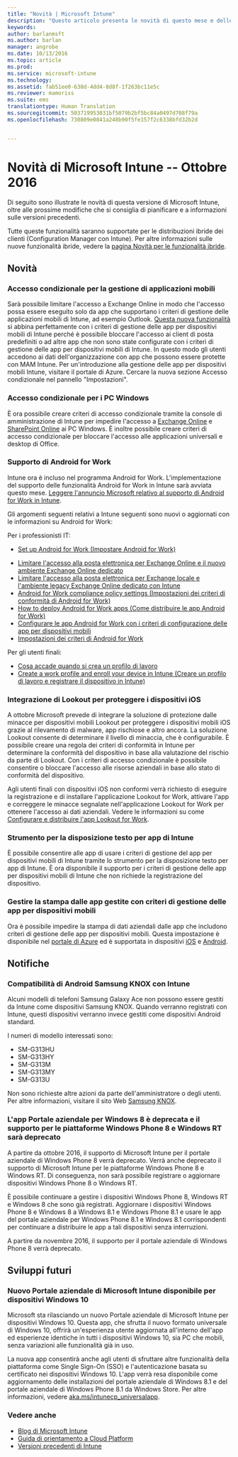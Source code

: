 ```yaml
---
title: "Novità | Microsoft Intune"
description: "Questo articolo presenta le novità di questo mese e delle versioni precedenti di Microsoft Intune"
keywords: 
author: barlanmsft
ms.author: barlan
manager: angrobe
ms.date: 10/13/2016
ms.topic: article
ms.prod: 
ms.service: microsoft-intune
ms.technology: 
ms.assetid: fab51ee0-638d-4dd4-8d8f-1f263bc11e5c
ms.reviewer: mamoriss
ms.suite: ems
translationtype: Human Translation
ms.sourcegitcommit: 503719953031bf5079b2bf5bc84a0497d708f79a
ms.openlocfilehash: 730809e0841a248b90f5fe157f2c6338bfd32b2d


---
```

# Novità di Microsoft Intune -- Ottobre 2016
Di seguito sono illustrate le novità di questa versione di Microsoft Intune, oltre alle prossime modifiche che si consiglia di pianificare e a informazioni sulle versioni precedenti.

Tutte queste funzionalità saranno supportate per le distribuzioni ibride dei clienti (Configuration Manager con Intune). Per altre informazioni sulle nuove funzionalità ibride, vedere la [pagina Novità per le funzionalità ibride](https://technet.microsoft.com/library/mt718155.aspx).
<!---@Barry, the above blurb stays in each version, but make sure Tyler signs off each time. Also, remember to set the ms.date in the metadata to the sprint release. --->

## Novità

### Accesso condizionale per la gestione di applicazioni mobili
Sarà possibile limitare l'accesso a Exchange Online in modo che l'accesso possa essere eseguito solo da app che supportano i criteri di gestione delle applicazioni mobili di Intune, ad esempio Outlook. [Questa nuova funzionalità](/intune/deploy-use/allow-policy-managed-apps-access-to-o365) si abbina perfettamente con i criteri di gestione delle app per dispositivi mobili di Intune perché è possibile bloccare l'accesso ai client di posta predefiniti o ad altre app che non sono state configurate con i criteri di gestione delle app per dispositivi mobili di Intune. In questo modo gli utenti accedono ai dati dell'organizzazione con app che possono essere protette con MAM Intune. Per un'introduzione alla gestione delle app per dispositivi mobili Intune, visitare il portale di Azure. Cercare la nuova sezione Accesso condizionale nel pannello "Impostazioni".

### Accesso condizionale per i PC Windows
È ora possibile creare criteri di accesso condizionale tramite la console di amministrazione di Intune per impedire l'accesso a [Exchange Online](/intune/deploy-use/restrict-access-to-exchange-online-with-microsoft-intune) e [SharePoint Online](/intune/deploy-use/restrict-access-to-sharepoint-online-with-microsoft-intune) ai PC Windows. È inoltre possibile creare criteri di accesso condizionale per bloccare l'accesso alle applicazioni universali e desktop di Office.

### Supporto di Android for Work
Intune ora è incluso nel programma Android for Work. L'implementazione del supporto delle funzionalità Android for Work in Intune sarà avviata questo mese.
[Leggere l'annuncio Microsoft relativo al supporto di Android for Work in Intune](https://blogs.technet.microsoft.com/enterprisemobility/2016/09/12/microsoft-intune-support-for-android-for-work/).

Gli argomenti seguenti relativi a Intune seguenti sono nuovi o aggiornati con le informazioni su Android for Work:

Per i professionisti IT:
- [Set up Android for Work (Impostare Android for Work)](/intune/deploy-use/set-up-android-for-work)
<!--- [Nathan Bigman's resource access topics]()-->
- [Limitare l'accesso alla posta elettronica per Exchange Online e il nuovo ambiente Exchange Online dedicato](/intune/deploy-use/restrict-access-to-exchange-online-with-microsoft-intune)
- [Limitare l'accesso alla posta elettronica per Exchange locale e l'ambiente legacy Exchange Online dedicato con Intune](/intune/deploy-use/restrict-access-to-exchange-onpremises-with-microsoft-intune)
- [Android for Work compliance policy settings (Impostazioni dei criteri di conformità di Android for Work)](/intune/deploy-use/afw-compliance-policy-settings-in-microsoft-intune)
- [How to deploy Android for Work apps (Come distribuire le app Android for Work)](/intune/deploy-use/android-for-work-apps)
- [Configurare le app Android for Work con i criteri di configurazione delle app per dispositivi mobili](/intune/deploy-use/afw-app-configuration-policy)
- [Impostazioni dei criteri di Android for Work](/intune/deploy-use/android-for-work-policy-settings-in-microsoft-intune)

Per gli utenti finali:
- [Cosa accade quando si crea un profilo di lavoro](/intune/enduser/what-happens-when-you-create-a-work-profile-android)
- [Create a work profile and enroll your device in Intune (Creare un profilo di lavoro e registrare il dispositivo in Intune)](/intune/enduser/create-a-work-profile-and-enroll-your-device-in-intune-android)

### Integrazione di Lookout per proteggere i dispositivi iOS
A ottobre Microsoft prevede di integrare la soluzione di protezione dalle minacce per dispositivi mobili Lookout per proteggere i dispositivi mobili iOS grazie al rilevamento di malware, app rischiose e altro ancora. La soluzione Lookout consente di determinare il livello di minaccia, che è configurabile. È possibile creare una regola dei criteri di conformità in Intune per determinare la conformità del dispositivo in base alla valutazione del rischio da parte di Lookout. Con i criteri di accesso condizionale è possibile consentire o bloccare l'accesso alle risorse aziendali in base allo stato di conformità del dispositivo.

Agli utenti finali con dispositivi iOS non conformi verrà richiesto di eseguire la registrazione e di installare l'applicazione Lookout for Work, attivare l'app e correggere le minacce segnalate nell'applicazione Lookout for Work per ottenere l'accesso ai dati aziendali. Vedere le informazioni su come [Configurare e distribuire l'app Lookout for Work](/intune/deploy-use/configure-and-deploy-lookout-for-work-apps).
<!--TFS 1319493-->

<!--### New Microsoft Intune Company Portal available for Windows 10 devices
Microsoft is releasing a new [Microsoft Intune Company Portal for Windows 10 devices](https://go.microsoft.com/fwlink/?linkid=830663). This app, which leverages the new Windows 10 Universal format, will provide the user with an updated user experience within the app and identical experiences across all Windows 10 devices, PC and Mobile alike, while still enabling all the same functionality that they are using today.

The new app will also allow users to leverage additional platform features like single sign-on (SSO) and certificate-based authentication on Windows 10 devices. The app will be made available as an upgrade to the existing Windows 8.1 Company Portal and Windows Phone 8.1 Company Portal installs from the Windows Store.-->

### Strumento per la disposizione testo per app di Intune
È possibile consentire alle app di usare i criteri di gestione del app per dispositivi mobili di Intune tramite lo strumento per la disposizione testo per app di Intune. È ora disponibile il supporto per i criteri di gestione delle app per dispositivi mobili di Intune che non richiede la registrazione del dispositivo.

### Gestire la stampa dalle app gestite con criteri di gestione delle app per dispositivi mobili
Ora è possibile impedire la stampa di dati aziendali dalle app che includono criteri di gestione delle app per dispositivi mobili. Questa impostazione è disponibile nel [portale di Azure](/Intune/deploy-use/create-and-deploy-mobile-app-management-policies-with-microsoft-intune) ed è supportata in dispositivi [iOS](/Intune/deploy-use/ios-mam-policy-settings) e [Android](/Intune/deploy-use/android-mam-policy-settings).
<!--TFS 1014328-->

## Notifiche

### Compatibilità di Android Samsung KNOX con Intune
Alcuni modelli di telefoni Samsung Galaxy Ace non possono essere gestiti da Intune come dispositivi Samsung KNOX. Quando verranno registrati con Intune, questi dispositivi verranno invece gestiti come dispositivi Android standard.

I numeri di modello interessati sono:

* SM-G313HU
* SM-G313HY
* SM-G313M
* SM-G313MY
* SM-G313U

Non sono richieste altre azioni da parte dell'amministratore o degli utenti. Per altre informazioni, visitare il sito Web [Samsung KNOX](https://www.samsungknox.com).

### L'app Portale aziendale per Windows 8 è deprecata e il supporto per le piattaforme Windows Phone 8 e Windows RT sarà deprecato
A partire da ottobre 2016, il supporto di Microsoft Intune per il portale aziendale di Windows Phone 8 verrà deprecato. Verrà anche deprecato il supporto di Microsoft Intune per le piattaforme Windows Phone 8 e Windows RT. Di conseguenza, non sarà possibile registrare o aggiornare dispositivi Windows Phone 8 o Windows RT.

È possibile continuare a gestire i dispositivi Windows Phone 8, Windows RT e Windows 8 che sono già registrati. Aggiornare i dispositivi Windows Phone 8 e Windows 8 a Windows 8.1 e Windows Phone 8.1 e usare le app del portale aziendale per Windows Phone 8.1 e Windows 8.1 corrispondenti per continuare a distribuire le app a tali dispositivi senza interruzioni.

A partire da novembre 2016, il supporto per il portale aziendale di Windows Phone 8 verrà deprecato.
<!--TFS 1255391-->

## Sviluppi futuri

### Nuovo Portale aziendale di Microsoft Intune disponibile per dispositivi Windows 10
Microsoft sta rilasciando un nuovo Portale aziendale di Microsoft Intune per dispositivi Windows 10. Questa app, che sfrutta il nuovo formato universale di Windows 10, offrirà un'esperienza utente aggiornata all'interno dell'app ed esperienze identiche in tutti i dispositivi Windows 10, sia PC che mobili, senza variazioni alle funzionalità già in uso.

La nuova app consentirà anche agli utenti di sfruttare altre funzionalità della piattaforma come Single Sign-On (SSO) e l'autenticazione basata su certificato nei dispositivi Windows 10. L'app verrà resa disponibile come aggiornamento delle installazioni del portale aziendale di Windows 8.1 e del portale aziendale di Windows Phone 8.1 da Windows Store. Per altre informazioni, vedere [aka.ms/intunecp_universalapp](http://aka.ms/intunecp_universalapp).
<!--TFS 1016502-->

### Vedere anche
* [Blog di Microsoft Intune](http://go.microsoft.com/fwlink/?LinkID=273882)
* [Guida di orientamento a Cloud Platform](http://www.microsoft.com/en-us/server-cloud/roadmap/Indevelopment.aspx?TabIndex=0&dropValue=Intune)
* [Versioni precedenti di Intune](previous-intune-releases.md)



<!--HONumber=Oct16_HO3-->


